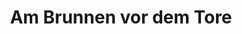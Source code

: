 ---
title: "Am Brunnen vor dem Tore"
url: /bad-sooden-allendorf/am-brunnen-vor-dem-tore/
shop: Reisebüro
---